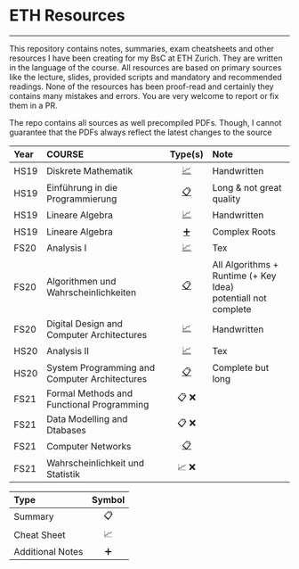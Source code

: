 # ETH Resources
---

This repository contains notes, summaries, exam cheatsheets and other resources I have been creating for my BsC at ETH Zurich. They are written in the language of the course. All resources are based on primary sources like the lecture, slides, provided scripts and mandatory and recommended readings. None of the resources has been proof-read and certainly they contains many mistakes and errors. You are very welcome to report or fix them in a PR.

The repo contains all sources as well precompiled PDFs. Though, I cannot guarantee that the PDFs always reflect the latest changes to the source

| **Year** | **COURSE**                                    | **Type(s)**           | **Note**                                                           |
| :---     | :---                                          | :---:                 | :---                                                               |
| HS19     | Diskrete Mathematik                           | [📈](./19-2_DM-CS)    | Handwritten                                                        |
| HS19     | Einführung in die Programmierung              | [📋](./19-2_EProg-S)  | Long & not great quality                                           |
| HS19     | Lineare Algebra                               | [📈](./19-2_LA-CS)    | Handwritten                                                        |
| HS19     | Lineare Algebra                               | [➕](./19-2_LA-A)     | Complex Roots                                                      |
| FS20     | Analysis I                                    | [📈](./20-1_ANAI-CS)  | Tex                                                                |
| FS20     | Algorithmen und Wahrscheinlichkeiten          | [📋](./20-1_AW-A)     | All Algorithms + Runtime (+ Key Idea) <br> potentiall not complete |
| FS20     | Digital Design and Computer Architectures     | [📈](./20-1_DD-CS)    | Handwritten                                                        |
| HS20     | Analysis II                                   | [📈](./20-2_ANAII-CS) | Tex                                                                |
| HS20     | System Programming and Computer Architectures | [📋](./20-2_SPCA-S)   | Complete but long                                                  |
| FS21     | Formal Methods and Functional Programming     | 📋 ❌                 |                                                                    |
| FS21     | Data Modelling and Dtabases                   | 📋 ❌                 |                                                                    |
| FS21     | Computer Networks                             | [📋](./21-1_CN-S)     |                                                                    |
| FS21     | Wahrscheinlichkeit und Statistik              | 📈 ❌                 |                                                                    |


| **Type**         | **Symbol** |
| :---             | :---:      |
| Summary          | 📋         |
| Cheat Sheet      | 📈         |
| Additional Notes | ➕         |
